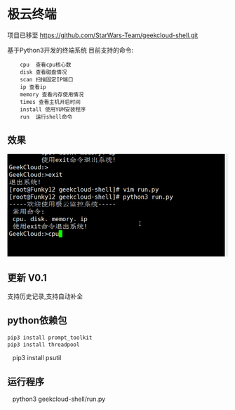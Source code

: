 # 极云终端 

项目已移至  https://github.com/StarWars-Team/geekcloud-shell.git

基于Python3开发的终端系统
目前支持的命令:
```shell 
    cpu  查看cpu核心数
    disk 查看磁盘情况
    scan 扫描固定IP端口
    ip 查看ip
    memory 查看内存使用情况
    times 查看主机开启时间
    install 使用YUM安装程序
    run  运行shell命令
```
## 效果
![alt](https://github.com/Mr-Linus/geekcloud-shell/blob/master/screen.gif)
## 更新 V0.1
支持历史记录,支持自动补全
## python依赖包
    pip3 install prompt_toolkit
    pip3 install threadpool 
    pip3 install psutil 
## 运行程序
    python3 geekcloud-shell/run.py
